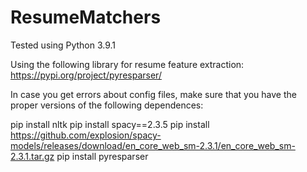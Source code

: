 # ResumeMatchers

Tested using Python 3.9.1

Using the following library for resume feature extraction:
https://pypi.org/project/pyresparser/

In case you get errors about config files, make sure that you have the proper versions of the following dependences:

   pip install nltk
   pip install spacy==2.3.5
   pip install https://github.com/explosion/spacy-models/releases/download/en_core_web_sm-2.3.1/en_core_web_sm-2.3.1.tar.gz
   pip install pyresparser
